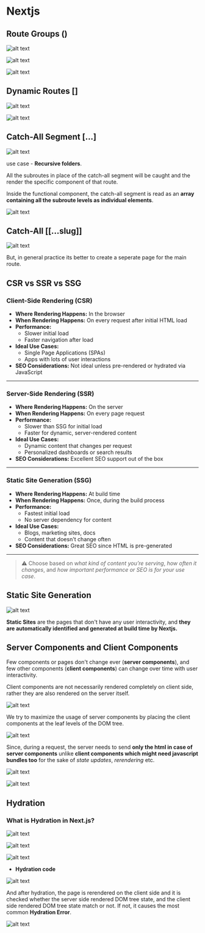 # Nextjs

## Route Groups ()

![alt text](image.png)

![alt text](image-1.png)

![alt text](image-2.png)

## Dynamic Routes []

![alt text](image-3.png)

![alt text](image-4.png)

## Catch-All Segment [...]

![alt text](image-5.png)

use case - **Recursive folders**.

All the subroutes in place of the catch-all segment will be caught
and the render the specific component of that route.

Inside the functional component, the catch-all segment is read as an **array containing all the subroute levels as individual elements**.

![alt text](image-6.png)

## Catch-All [[...slug]]

![alt text](image-7.png)

But, in general practice its better to create a seperate page for the main route.

## CSR vs SSR vs SSG

### Client-Side Rendering (CSR)

- **Where Rendering Happens:** In the browser
- **When Rendering Happens:** On every request after initial HTML load
- **Performance:**
  - Slower initial load
  - Faster navigation after load
- **Ideal Use Cases:**
  - Single Page Applications (SPAs)
  - Apps with lots of user interactions
- **SEO Considerations:** Not ideal unless pre-rendered or hydrated via JavaScript

---

### Server-Side Rendering (SSR)

- **Where Rendering Happens:** On the server
- **When Rendering Happens:** On every page request
- **Performance:**
  - Slower than SSG for initial load
  - Faster for dynamic, server-rendered content
- **Ideal Use Cases:**
  - Dynamic content that changes per request
  - Personalized dashboards or search results
- **SEO Considerations:** Excellent SEO support out of the box

---

### Static Site Generation (SSG)

- **Where Rendering Happens:** At build time
- **When Rendering Happens:** Once, during the build process
- **Performance:**
  - Fastest initial load
  - No server dependency for content
- **Ideal Use Cases:**
  - Blogs, marketing sites, docs
  - Content that doesn't change often
- **SEO Considerations:** Great SEO since HTML is pre-generated

---

> ⚠️ Choose based on _what kind of content you’re serving_, _how often it changes_, and _how important performance or SEO is for your use case_.

## Static Site Generation

![alt text](image-8.png)

**Static Sites** are the pages that don't have any user interactivity, and **they are automatically identified and generated at build time by Nextjs.**

## Server Components and Client Components

Few components or pages don't change ever (**server components**), and few other components (**client components**) can change over time with user interactivity.

Client components are not necessarily rendered completely on client side, rather they are also rendered on the server itself.

![alt text](image-9.png)

We try to maximize the usage of server components by placing the client components at the leaf levels of the DOM tree.

![alt text](image-12.png)

Since, during a request, the server needs to send **only the html in case of** **server components** unlike **client components which might need javascript bundles too** for the sake of _state updates_, _rerendering_ etc.

![alt text](image-10.png)

![alt text](image-11.png)

## Hydration

### What is Hydration in Next.js?

![alt text](image-13.png)

![alt text](image-14.png)

![alt text](image-15.png)

- **Hydration code**

![alt text](image-16.png)

And after hydration, the page is rerendered  on the client side and it is checked whether the server side rendered DOM tree state, and the client side rendered DOM tree state match or not. If not, it causes the most common **Hydration Error**.

![alt text](image-17.png)
